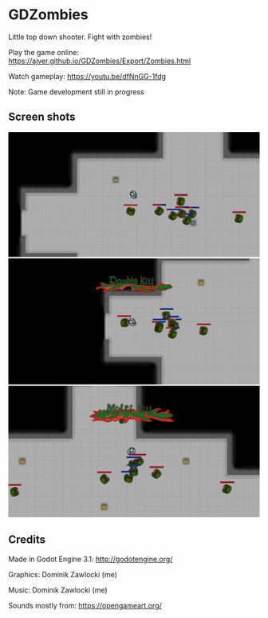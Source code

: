 # GDZombies

Little top down shooter. Fight with zombies!

Play the game online: https://ajver.github.io/GDZombies/Export/Zombies.html

Watch gameplay: https://youtu.be/dfNnGG-1fdg

Note: Game development still in progress 

## Screen shots

<img src="https://github.com/Ajver/GDZombies/blob/master/zombies1.png">
<img src="https://github.com/Ajver/GDZombies/blob/master/zombies2.png">
<img src="https://github.com/Ajver/GDZombies/blob/master/zombies3.png">

## Credits

Made in Godot Engine 3.1: http://godotengine.org/

Graphics: Dominik Zawlocki (me) 

Music: Dominik Zawlocki (me)

Sounds mostly from: https://opengameart.org/
